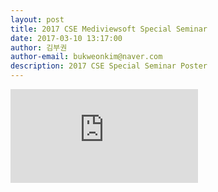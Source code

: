 ```yaml
---
layout: post
title: 2017 CSE Mediviewsoft Special Seminar
date: 2017-03-10 13:17:00
author: 김부권
author-email: bukweonkim@naver.com
description: 2017 CSE Special Seminar Poster
---
```


![Alt text](http://MEDIVIEWSOFT.github.io/assets/data/2017-03-10/poster3.pdf)
